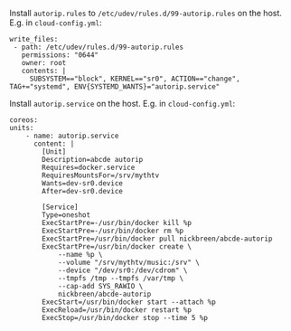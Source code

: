 
Install `autorip.rules` to `/etc/udev/rules.d/99-autorip.rules` on the host. E.g. in `cloud-config.yml`:

    write_files:
     - path: /etc/udev/rules.d/99-autorip.rules 
       permissions: "0644"
       owner: root
       contents: |
         SUBSYSTEM=="block", KERNEL=="sr0", ACTION=="change", TAG+="systemd", ENV{SYSTEMD_WANTS}="autorip.service"

Install `autorip.service` on the host. E.g. in `cloud-config.yml`:

    coreos:
    units:
        - name: autorip.service
          content: |
            [Unit]
            Description=abcde autorip
            Requires=docker.service
            RequiresMountsFor=/srv/mythtv
            Wants=dev-sr0.device
            After=dev-sr0.device

            [Service]
            Type=oneshot
            ExecStartPre=-/usr/bin/docker kill %p
            ExecStartPre=-/usr/bin/docker rm %p
            ExecStartPre=/usr/bin/docker pull nickbreen/abcde-autorip
            ExecStartPre=/usr/bin/docker create \
                --name %p \
                --volume "/srv/mythtv/music:/srv" \
                --device "/dev/sr0:/dev/cdrom" \
                --tmpfs /tmp --tmpfs /var/tmp \
                --cap-add SYS_RAWIO \
                nickbreen/abcde-autorip
            ExecStart=/usr/bin/docker start --attach %p
            ExecReload=/usr/bin/docker restart %p
            ExecStop=/usr/bin/docker stop --time 5 %p
